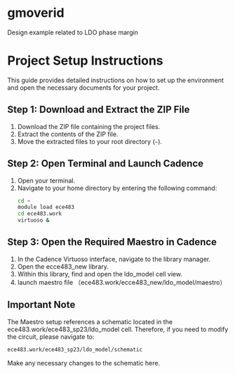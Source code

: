 # gmoverid
Design example related to LDO phase margin
# Project Setup Instructions

This guide provides detailed instructions on how to set up the environment and open the necessary documents for your project.

## Step 1: Download and Extract the ZIP File

1. Download the ZIP file containing the project files.
2. Extract the contents of the ZIP file.
3. Move the extracted files to your root directory (`~`).

## Step 2: Open Terminal and Launch Cadence

1. Open your terminal.
2. Navigate to your home directory by entering the following command:
   ```bash
   cd ~
   module load ece483
   cd ece483.work
   virtuoso &

## Step 3: Open the Required Maestro in Cadence
1. In the Cadence Virtuoso interface, navigate to the library manager.
2. Open the ecce483_new library.
3. Within this library, find and open the ldo_model cell view.
4. launch maestro file （ece483.work/ecce483_new/ldo_model/maestro）
## Important Note
The Maestro setup references a schematic located in the ece483.work/ece483_sp23/ldo_model cell. Therefore, if you need to modify the circuit, please navigate to:
   ```bash
ece483.work/ece483_sp23/ldo_model/schematic
   ```
Make any necessary changes to the schematic here.

